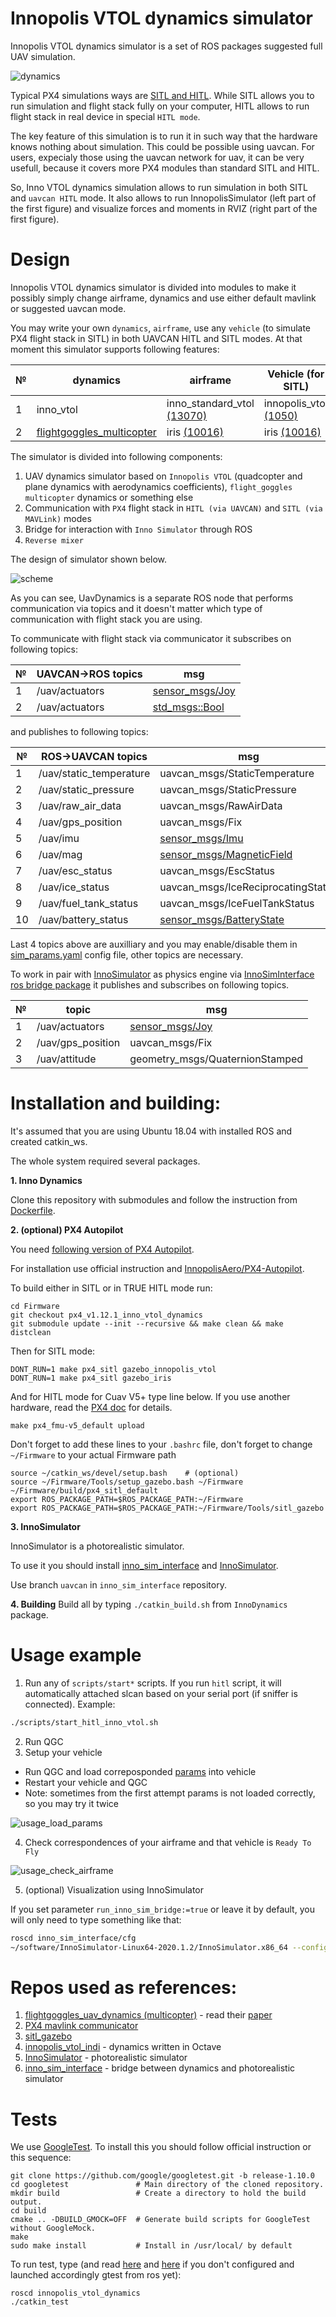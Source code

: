 # Innopolis VTOL dynamics simulator

Innopolis VTOL dynamics simulator is a set of ROS packages suggested full UAV simulation.

![dynamics](img/dynamics.png?raw=true "dynamics")

Typical PX4 simulations ways are [SITL and HITL](https://docs.px4.io/master/en/simulation/). While SITL allows you to run simulation and flight stack fully on your computer, HITL allows to run flight stack in real device in special `HITL mode`.

The key feature of this simulation is to run it in such way that the hardware knows nothing about simulation. This could be possible using uavcan. For users, expecialy those using the uavcan network for uav, it can be very usefull, because it covers more PX4 modules than standard SITL and HITL.

So, Inno VTOL dynamics simulation allows to run simulation in both SITL and `uavcan HITL` mode. It also allows to run InnopolisSimulator (left part of the first figure) and visualize forces and moments in RVIZ (right part of the first figure).

# Design

Innopolis VTOL dynamics simulator is divided into modules to make it possibly simply change airframe, dynamics and use either default mavlink or suggested uavcan mode.

You may write your own `dynamics`, `airframe`, use any `vehicle` (to simulate PX4 flight stack in SITL) in both UAVCAN HITL and SITL modes. At that moment this simulator supports following features:

| № | dynamics | airframe | Vehicle (for SITL) |
| - | -------- | -------- | ------------------ |
| 1 | inno_vtol | inno_standard_vtol [(13070)](https://github.com/PonomarevDA/Firmware/blob/px4_v1.12.1_inno_vtol_dynamics/ROMFS/px4fmu_common/init.d/airframes/13070_innopolis_vtol) | innopolis_vtol [(1050)](https://github.com/PonomarevDA/Firmware/blob/px4_v1.12.1_inno_vtol_dynamics/ROMFS/px4fmu_common/init.d-posix/airframes/1050_innopolis_vtol)    |
| 2 | [flightgoggles_multicopter](https://github.com/mit-aera/FlightGoggles)    | iris [(10016)](https://github.com/PonomarevDA/Firmware/blob/px4_v1.12.1_inno_vtol_dynamics/ROMFS/px4fmu_common/init.d/airframes/10016_3dr_iris)               | iris [(10016)](https://github.com/PonomarevDA/Firmware/blob/px4_v1.12.1_inno_vtol_dynamics/ROMFS/px4fmu_common/init.d-posix/airframes/10016_iris) |

The simulator is divided into following components:

1. UAV dynamics simulator based on `Innopolis VTOL` (quadcopter and plane dynamics with aerodynamics coefficients), `flight_goggles multicopter` dynamics or something else
2. Communication with `PX4` flight stack in `HITL (via UAVCAN)` and `SITL (via MAVLink)` modes
3. Bridge for interaction with `Inno Simulator` through ROS
4. `Reverse mixer`

The design of simulator shown below.

![scheme](img/scheme.png?raw=true "scheme")

As you can see, UavDynamics is a separate ROS node that performs communication via topics and it doesn't matter which type of communication with flight stack you are using.

To communicate with flight stack via communicator it subscribes on following topics:

| № | UAVCAN->ROS topics         | msg                                   |
| - | -------------------------- | ------------------------------------- |
| 1 | /uav/actuators             | [sensor_msgs/Joy](https://docs.ros.org/en/api/sensor_msgs/html/msg/Joy.html)                             |
| 2 | /uav/actuators             | [std_msgs::Bool](http://docs.ros.org/en/noetic/api/std_msgs/html/msg/Bool.html)                          |

and publishes to following topics:

| № | ROS->UAVCAN topics         | msg                                   |
| - | -------------------------- | ------------------------------------- |
| 1 | /uav/static_temperature    | uavcan_msgs/StaticTemperature         |
| 2 | /uav/static_pressure       | uavcan_msgs/StaticPressure            |
| 3 | /uav/raw_air_data          | uavcan_msgs/RawAirData                |
| 4 | /uav/gps_position          | uavcan_msgs/Fix                       |
| 5 | /uav/imu                   | [sensor_msgs/Imu](http://docs.ros.org/en/melodic/api/sensor_msgs/html/msg/Imu.html)                      |
| 6 | /uav/mag                   | [sensor_msgs/MagneticField](http://docs.ros.org/en/melodic/api/sensor_msgs/html/msg/MagneticField.html)  |
| 7 | /uav/esc_status            | uavcan_msgs/EscStatus                 |
| 8 | /uav/ice_status            | uavcan_msgs/IceReciprocatingStatus                       |
| 9 | /uav/fuel_tank_status      | uavcan_msgs/IceFuelTankStatus             |
| 10| /uav/battery_status        | [sensor_msgs/BatteryState](http://docs.ros.org/en/melodic/api/sensor_msgs/html/msg/BatteryState.html)    |

Last 4 topics above are auxilliary and you may enable/disable them in [sim_params.yaml](uav_dynamics/inno_vtol_dynamics/config/sim_params.yaml) config file, other topics are necessary.

To work in pair with [InnoSimulator](https://github.com/inno-robolab/InnoSimulator) as physics engine via [InnoSimInterface ros bridge package](https://github.com/InnopolisAero/inno_sim_interface) it publishes and subscribes on following topics.

| № | topic             | msg                             |
| - | ----------------- | ------------------------------- |
| 1 | /uav/actuators    | [sensor_msgs/Joy](https://docs.ros.org/en/api/sensor_msgs/html/msg/Joy.html)                 |
| 2 | /uav/gps_position | uavcan_msgs/Fix                 |
| 3 | /uav/attitude     | geometry_msgs/QuaternionStamped |


# Installation and building:

It's assumed that you are using Ubuntu 18.04 with installed ROS and created catkin_ws. 

The whole system required several packages.

**1. Inno Dynamics**

Clone this repository with submodules and follow the instruction from [Dockerfile](Dockerfile).

**2. (optional) PX4 Autopilot**

You need [following version of PX4 Autopilot](https://github.com/PonomarevDA/Firmware/tree/px4_v1.12.1_inno_vtol_dynamics/ROMFS/px4fmu_common/init.d/airframes).

For installation use official instruction and [InnopolisAero/PX4-Autopilot](https://github.com/InnopolisAero/PX4-Autopilot/tree/px4_v1.12.1_inno_vtol_dynamics).

To build either in SITL or in TRUE HITL mode run:

```
cd Firmware
git checkout px4_v1.12.1_inno_vtol_dynamics
git submodule update --init --recursive && make clean && make distclean
```

Then for SITL mode:

```
DONT_RUN=1 make px4_sitl gazebo_innopolis_vtol
DONT_RUN=1 make px4_sitl gazebo_iris
```

And for HITL mode for Cuav V5+ type line below. If you use another hardware, read the [PX4 doc](https://dev.px4.io/master/en/setup/building_px4.html) for details.

```
make px4_fmu-v5_default upload
```

Don't forget to add these lines to your `.bashrc` file, don't forget to change `~/Firmware` to your actual Firmware path

```
source ~/catkin_ws/devel/setup.bash    # (optional)
source ~/Firmware/Tools/setup_gazebo.bash ~/Firmware ~/Firmware/build/px4_sitl_default
export ROS_PACKAGE_PATH=$ROS_PACKAGE_PATH:~/Firmware
export ROS_PACKAGE_PATH=$ROS_PACKAGE_PATH:~/Firmware/Tools/sitl_gazebo
```

**3. InnoSimulator**

InnoSimulator is a photorealistic simulator.

To use it you should install [inno_sim_interface](https://github.com/InnopolisAero/inno_sim_interface) and [InnoSimulator](https://github.com/inno-robolab/InnoSimulator).

Use branch `uavcan` in `inno_sim_interface` repository.

**4. Building**
Build all by typing `./catkin_build.sh` from `InnoDynamics` package.

# Usage example

1. Run any of `scripts/start*` scripts.
If you run `hitl` script, it will automatically attached slcan based on your serial port (if sniffer is connected).
Example:
```bash
./scripts/start_hitl_inno_vtol.sh
```
2. Run QGC
3. Setup your vehicle
- Run QGC and load correposponded [params](uav_dynamics/inno_vtol_dynamics/config/) into vehicle
- Restart your vehicle and QGC
- Note: sometimes from the first attempt params is not loaded correctly, so you may try it twice
 
![usage_load_params](img/usage_load_params.png?raw=true "usage_load_params")

4. Check correspondences of your airframe and that vehicle is `Ready To Fly`

![usage_check_airframe](img/usage_check_airframe.png?raw=true "usage_check_airframe")

5. (optional) Visualization using InnoSimulator

If you set parameter `run_inno_sim_bridge:=true` or leave it by default, you will only need to type something like that:

```bash
roscd inno_sim_interface/cfg
~/software/InnoSimulator-Linux64-2020.1.2/InnoSimulator.x86_64 --config config.yaml
```

# Repos used as references:

1. [flightgoggles_uav_dynamics (multicopter)](https://github.com/mit-fast/FlightGoggles/blob/master/flightgoggles_uav_dynamics/) - read their [paper](https://arxiv.org/pdf/1905.11377.pdf)
2. [PX4 mavlink communicator](https://github.com/ThunderFly-aerospace/PX4-FlightGear-Bridge)
3. [sitl_gazebo](https://github.com/PX4/sitl_gazebo)
4. [innopolis_vtol_indi](https://github.com/InnopolisAero/innopolis_vtol_indi) - dynamics written in Octave
5. [InnoSimulator](https://github.com/inno-robolab/InnoSimulator) - photorealistic simulator
6. [inno_sim_interface](https://github.com/InnopolisAero/inno_sim_interface) - bridge between dynamics and photorealistic simulator

# Tests
We use [GoogleTest](https://github.com/google/googletest/tree/master/googletest).
To install this you should follow official instruction or this sequence:

```
git clone https://github.com/google/googletest.git -b release-1.10.0
cd googletest               # Main directory of the cloned repository.
mkdir build                 # Create a directory to hold the build output.
cd build
cmake .. -DBUILD_GMOCK=OFF  # Generate build scripts for GoogleTest without GoogleMock.
make
sudo make install           # Install in /usr/local/ by default
```

To run test, type (and read [here](http://wiki.ros.org/gtest) and [here](https://catkin-tools.readthedocs.io/en/latest/verbs/catkin_build.html#building-and-running-tests) if you don't configured and launched accordingly gtest from ros yet):

```
roscd innopolis_vtol_dynamics
./catkin_test
```
